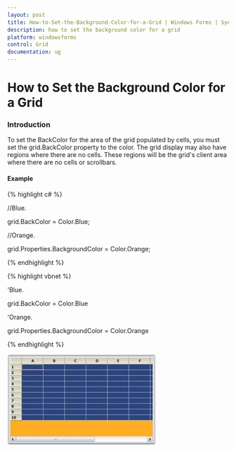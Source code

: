 ```yaml
---
layout: post
title: How-to-Set-the-Background-Color-for-a-Grid | Windows Forms | Syncfusion
description: how to set the background color for a grid
platform: windowsforms
control: Grid
documentation: ug
---
```


# How to Set the Background Color for a Grid

### Introduction

To set the BackColor for the area of the grid populated by cells, you must set the grid.BackColor property to the color. The grid display may also have regions where there are no cells. These regions will be the grid's client area where there are no cells or scrollbars. 

#### Example

{% highlight c# %}



//Blue.

grid.BackColor = Color.Blue;



//Orange.

grid.Properties.BackgroundColor = Color.Orange;

{% endhighlight %}

{% highlight vbnet %}



'Blue.

grid.BackColor = Color.Blue



'Orange.

grid.Properties.BackgroundColor = Color.Orange

{% endhighlight %}

![](How-to-Set-the-Background-Color-for-a-Grid_images/How-to-Set-the-Background-Color-for-a-Grid_img1.jpeg)



